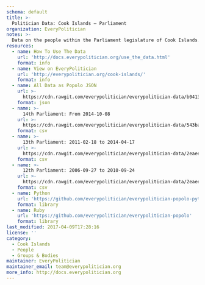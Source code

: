```yaml
---
schema: default
title: >-
  Politician Data: Cook Islands — Parliament
organization: EveryPolitician
notes: >-
  Data on the people within the Parliament legislature of Cook Islands.
resources:
  - name: How To Use The Data
    url: 'http://docs.everypolitician.org/use_the_data.html'
    format: info
  - name: View on EveryPolitician
    url: 'http://everypolitician.org/cook-islands/'
    format: info
  - name: All Data as Popolo JSON
    url: >-
      https://cdn.rawgit.com/everypolitician/everypolitician-data/b04138dc653092a91b75c15755c8b4a17826f663/data/Cook_Islands/Parliament/ep-popolo-v1.0.json
    format: json
  - name: >-
      14th Parliament: From 2014-10-08
    url: >-
      https://cdn.rawgit.com/everypolitician/everypolitician-data/543baba088d7c5369965fc970f41a3333c03927d/data/Cook_Islands/Parliament/term-14.csv
    format: csv
  - name: >-
      13th Parliament: 2011-02-18 to 2014-04-17
    url: >-
      https://cdn.rawgit.com/everypolitician/everypolitician-data/2eaee2bcdbc9b6fdfcd82243416de4ab8e1464d4/data/Cook_Islands/Parliament/term-13.csv
    format: csv
  - name: >-
      12th Parliament: 2006-09-27 to 2010-09-24
    url: >-
      https://cdn.rawgit.com/everypolitician/everypolitician-data/2eaee2bcdbc9b6fdfcd82243416de4ab8e1464d4/data/Cook_Islands/Parliament/term-12.csv
    format: csv
  - name: Python
    url: 'https://github.com/everypolitician/everypolitician-popolo-python'
    format: library
  - name: Ruby
    url: 'https://github.com/everypolitician/everypolitician-popolo'
    format: library
last_modified: 2017-04-09T17:28:16
license: ''
category:
  - Cook Islands
  - People
  - Groups & Bodies
maintainer: EveryPolitician
maintainer_email: team@everypolitician.org
more_info: http://docs.everypolitician.org
---
```

